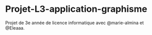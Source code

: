 # Projet-L3-application-graphisme
Projet de 3e année de licence informatique avec @marie-almina et @Eleaaa.
